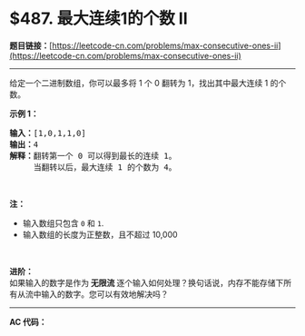 # $487. 最大连续1的个数 II

**题目链接：**[https://leetcode-cn.com/problems/max-consecutive-ones-ii](https://leetcode-cn.com/problems/max-consecutive-ones-ii)

---

<div class="content__1Y2H">
 <div class="notranslate">
  <p>给定一个二进制数组，你可以最多将&nbsp;1 个 0 翻转为 1，找出其中最大连续 1 的个数。</p> 
  <p><strong>示例 1：</strong></p> 
  <pre class="language-text"><strong>输入：</strong>[1,0,1,1,0]
<strong>输出：</strong>4
<strong>解释：</strong>翻转第一个 0 可以得到最长的连续 1。
&nbsp;    当翻转以后，最大连续 1 的个数为 4。
</pre> 
  <p>&nbsp;</p> 
  <p><strong>注：</strong></p> 
  <ul> 
   <li>输入数组只包含&nbsp;<code>0</code> 和&nbsp;<code>1</code>.</li> 
   <li>输入数组的长度为正整数，且不超过 10,000</li> 
  </ul> 
  <p>&nbsp;</p> 
  <p><strong>进阶：</strong><br> 如果输入的数字是作为<strong> 无限流 </strong>逐个输入如何处理？换句话说，内存不能存储下所有从流中输入的数字。您可以有效地解决吗？</p> 
 </div>
</div>

---

**AC 代码：**

```java

```